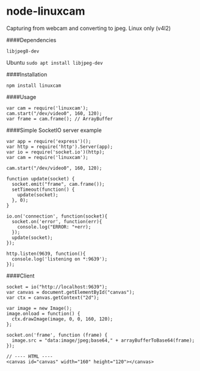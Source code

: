 # node-linuxcam
Capturing from webcam and converting to jpeg. Linux only (v4l2)

####Dependencies
```
libjpeg8-dev
```
Ubuntu ```sudo apt install libjpeg-dev```

####Installation
```
npm install linuxcam
```

####Usage

```
var cam = require('linuxcam');
cam.start("/dev/video0", 160, 120);
var frame = cam.frame(); // ArrayBuffer
```

####Simple SocketIO server example

```
var app = require('express')();
var http = require('http').Server(app);
var io = require('socket.io')(http);
var cam = require('linuxcam');

cam.start("/dev/video0", 160, 120);

function update(socket) {
  socket.emit("frame", cam.frame());
  setTimeout(function() {
    update(socket);
  }, 0);
}

io.on('connection', function(socket){
  socket.on('error', function(err){
    console.log("ERROR: "+err);
  });
  update(socket);
});

http.listen(9639, function(){
  console.log('listening on *:9639');
});

```
####Client
```
socket = io("http://localhost:9639");
var canvas = document.getElementById("canvas");
var ctx = canvas.getContext("2d");

var image = new Image();
image.onload = function() {
  ctx.drawImage(image, 0, 0, 160, 120);
};

socket.on('frame', function (frame) {
  image.src = "data:image/jpeg;base64," + arrayBufferToBase64(frame);
});

// ---- HTML ----
<canvas id="canvas" width="160" height="120"></canvas>
```
